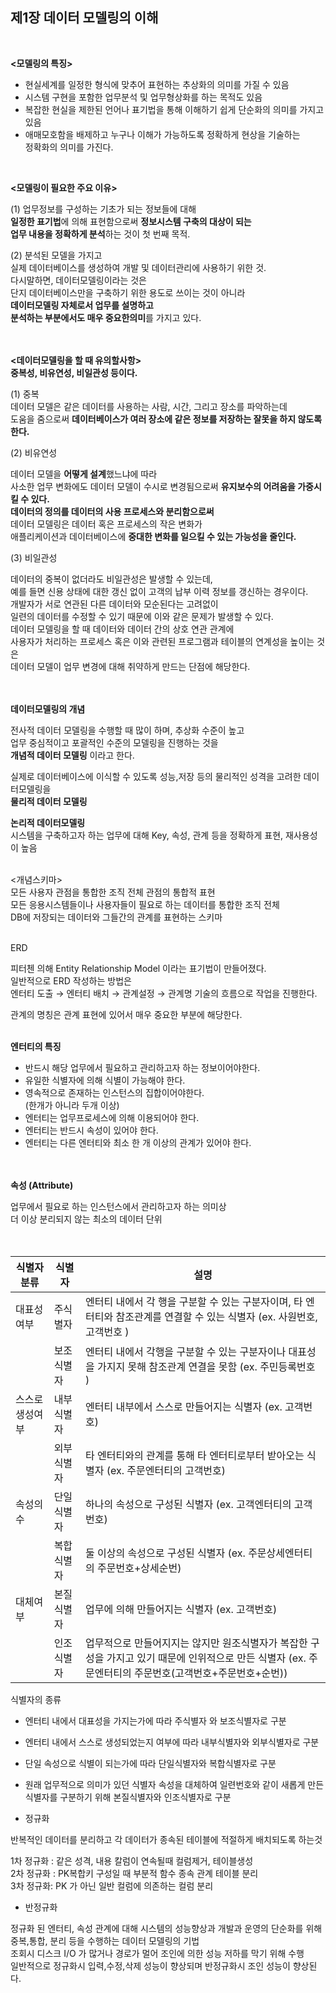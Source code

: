 
## 제1장 데이터 모델링의 이해 
<br>

**<모델링의 특징>**   

- 현실세계를 일정한 형식에 맞추어  표현하는 추상화의 의미를 가질 수 있음  
- 시스템 구현을 포함한 업무분석 및 업무형상화를 하는 목적도 있음  
- 복잡한 현실을 제한된 언어나 표기법을 통해 이해하기 쉽게 단순화의 의미를 가지고 있음  
- 애매모호함을 배제하고 누구나 이해가 가능하도록 정확하게 현상을 기술하는  
정확화의 의미를 가진다.   
<br>

**<모델링이 필요한 주요 이유>**

(1) 업무정보를 구성하는 기초가 되는 정보들에 대해   
**일정한 표기법**에 의해 표현함으로써 **정보시스템 구축의 대상이 되는**   
**업무 내용을 정확하게 분석**하는 것이 첫 번째 목적.                                       

(2) 분석된 모델을 가지고   
실제 데이터베이스를 생성하여 개발 및 데이터관리에 사용하기 위한 것.    
다시말하면, 데이터모델링이라는 것은  
단지 데이터베이스만을 구축하기 위한 용도로 쓰이는 것이 아니라  
**데이터모델링 자체로서 업무를 설명하고**   
**분석하는 부분에서도 매우 중요한의미**를 가지고 있다.    
<br><br>

 **<데이터모델링을 할 때 유의할사항>**   
**중복성, 비유연성, 비일관성 등이다.**   

(1) 중복  
데이터 모델은 같은 데이터를 사용하는 사람, 시간, 그리고 장소를 파악하는데  
도움을 줌으로써 **데이터베이스가 여러 장소에 같은 정보를 저장하는 잘못을 하지 않도록 한다.**  

(2) 비유연성  

데이터 모델을 **어떻게 설계**했느냐에 따라  
사소한 업무 변화에도 데이터 모델이 수시로 변경됨으로써 **유지보수의 어려움을 가중시킬 수 있다.**  
**데이터의 정의를 데이터의 사용 프로세스와 분리함으로써**  
데이터 모델링은 데이터 혹은 프로세스의 작은 변화가  
애플리케이션과 데이터베이스에 **중대한 변화를 일으킬 수 있는 가능성을 줄인다.**  

(3) 비일관성

데이터의 중복이 없더라도 비일관성은 발생할 수 있는데,  
예를 들면 신용 상태에 대한 갱신 없이 고객의 납부 이력 정보를 갱신하는 경우이다.  
개발자가 서로 연관된 다른 데이터와 모순된다는 고려없이  
일련의 데이터를 수정할 수 있기 때문에 이와 같은 문제가 발생할 수 있다.  
데이터 모델링을 할 때 데이터와 데이터 간의 상호 연관 관계에  
사용자가 처리하는 프로세스 혹은 이와 관련된 프로그램과 테이블의 연계성을 높이는 것은   
데이터 모델이 업무 변경에 대해 취약하게 만드는 단점에 해당한다.  
<br><br>


 **데이터모델링의 개념**

전사적 데이터 모델링을 수행할 때 많이 하며, 추상화 수준이 높고  
업무 중심적이고 포괄적인 수준의 모델링을 진행하는 것을   
**개념적 데이터 모델링** 이라고 한다.  

실제로 데이터베이스에 이식할 수 있도록 성능,저장 등의 물리적인 성격을 고려한 데이터모델링을  
**물리적 데이터 모델링**

**논리적 데이터모델링**  
시스템을 구축하고자 하는 업무에 대해  Key, 속성, 관계 등을 정확하게 표현, 재사용성이 높음 
<br><br>

<개념스키마>    
모든 사용자 관점을 통합한 조직 전체 관점의 통합적 표현   
모든 응용시스템들이나  사용자들이 필요로 하는 데이터를 통합한 조직 전체   
DB에 저장되는 데이터와 그들간의 관계를 표현하는 스키마
<br><br>

ERD  

피터첸 의해 Entity Relationship Model 이라는 표기법이 만들어졌다.  
일반적으로 ERD 작성하는 방법은  
   엔터티 도출 → 엔터티 배치 → 관계설정 → 관계명 기술의 흐름으로 작업을 진행한다.  

관계의 명칭은 관계 표현에 있어서 매우 중요한 부분에 해당한다.  
<br>

**엔터티의 특징**

- 반드시 해당 업무에서 필요하고 관리하고자 하는 정보이어야한다.  
- 유일한 식별자에 의해 식별이 가능해야 한다.  
- 영속적으로 존재하는 인스턴스의 집합이어야한다.  
  (한개가 아니라 두개 이상)  
- 엔터티는 업무프로세스에 의해 이용되어야 한다.  
- 엔터티는 반드시 속성이 있어야 한다.  
- 엔터티는 다른 엔터티와 최소 한 개 이상의 관계가 있어야 한다.  
<br><br>

**속성 (Attribute)**

업무에서 필요로 하는 인스턴스에서 관리하고자 하는 의미상  
더 이상 분리되지 않는 최소의 데이터 단위
<br><br><br>


| 식별자 분류 | 식별자 | 설명 |
| --- | --- | --- |
| 대표성여부 | 주식별자 | 엔터티 내에서 각 행을 구분할 수 있는 구분자이며,  타 엔터티와 참조관계를 연결할 수 있는 식별자 (ex. 사원번호,고객번호 ) |
|  | 보조식별자  | 엔터티 내에서 각행을 구분할 수 있는 구분자이나 대표성을 가지지 못해 참조관계 연결을 못함 (ex. 주민등록번호 ) |
| 스스로 생성여부 | 내부식별자 | 엔터티 내부에서 스스로 만들어지는 식별자 (ex. 고객번호) |
|  | 외부식별자   | 타 엔터티와의 관계를 통해 타 엔터티로부터 받아오는 식별자 (ex. 주문엔터티의 고객번호) |
| 속성의 수 | 단일식별자   | 하나의 속성으로 구성된 식별자 (ex. 고객엔터티의 고객번호) |
|  | 복합식별자 | 둘 이상의 속성으로 구성된 식별자 (ex. 주문상세엔터티의 주문번호+상세순번) |
| 대체여부 | 본질식별자 | 업무에 의해 만들어지는 식별자 (ex. 고객번호) |
|  | 인조식별자 | 업무적으로 만들어지지는 않지만 원조식별자가 복잡한 구성을 가지고 있기 때문에 인위적으로 만든 식별자 (ex. 주문엔터티의 주문번호(고객번호+주문번호+순번)) |



식별자의 종류

- 엔터티 내에서 대표성을 가지는가에 따라 주식별자 와 보조식별자로 구분
- 엔터티 내에서 스스로 생성되었는지 여부에 따라 내부식별자와 외부식별자로 구분
- 단일 속성으로 식별이 되는가에 따라 단일식별자와 복합식별자로 구분
- 원래 업무적으로 의미가 있던 식별자 속성을 대체하여 일련번호와 같이
  새롭게 만든 식별자를 구분하기 위해 본질식별자와 인조식별자로 구분



- 정규화

반복적인 데이터를 분리하고 각 데이터가 종속된 테이블에 적절하게 배치되도록 하는것
 
1차 정규화 : 같은 성격, 내용 칼럼이 연속될때 컬럼제거, 테이블생성  
2차 정규화 : PK복합키 구성일 때 부분적 함수 종속 관계 테이블 분리  
3차 정규화:  PK 가 아닌 일반 컬럼에 의존하는 컬럼 분리  

- 반정규화 

정규화 된 엔터티, 속성 관계에 대해 시스템의 성능향상과 개발과 운영의 단순화를 위해   
중복,통합, 분리 등을 수행하는 데이터 모델링의 기법  
조회시 디스크 I/O 가 많거나 경로가 멀어 조인에 의한 성능 저하를 막기 위해 수행  
일반적으로 정규화시 입력,수정,삭제 성능이 향상되며 반정규화시 조인 성능이 향상된다.  

